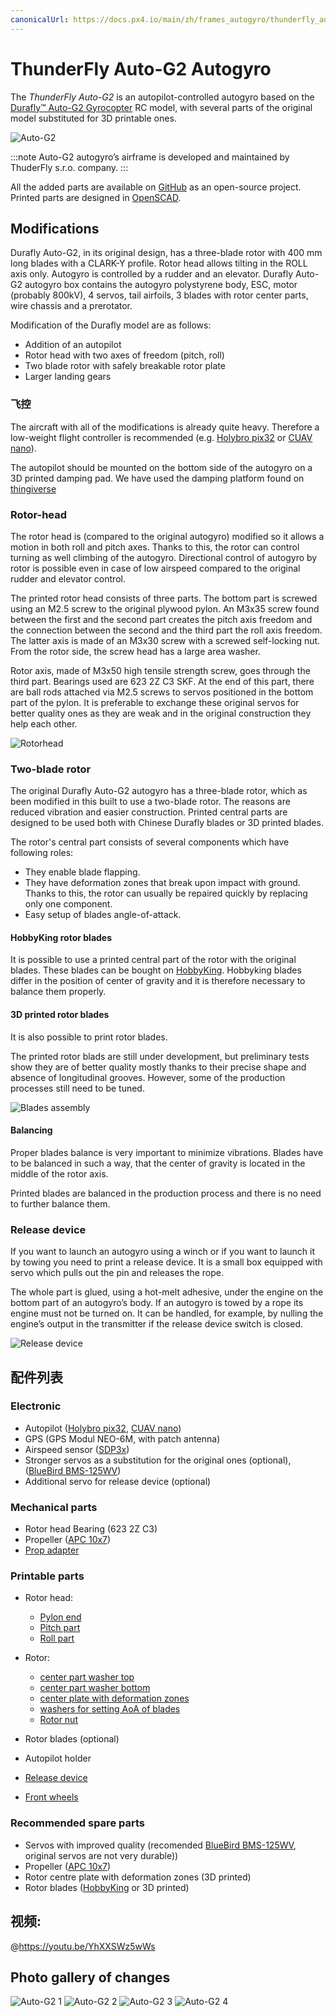 ```yaml
---
canonicalUrl: https://docs.px4.io/main/zh/frames_autogyro/thunderfly_auto_g2
---
```


# ThunderFly Auto-G2 Autogyro

The *ThunderFly Auto-G2* is an autopilot-controlled autogyro based on the [ Durafly™ Auto-G2 Gyrocopter](https://hobbyking.com/en_us/duraflytm-auto-g2-gyrocopter-w-auto-start-system-821mm-pnf.html) RC model, with several parts of the original model substituted for 3D printable ones.

![Auto-G2](../../assets/airframes/autogyro/auto-g2/autog2_title.jpg)

:::note
Auto-G2 autogyro’s airframe is developed and maintained by ThuderFly s.r.o. company.
:::

All the added parts are available on [GitHub](https://github.com/ThunderFly-aerospace/TF-G2/) as an open-source project. Printed parts are designed in [OpenSCAD](https://www.openscad.org/).


## Modifications

Durafly Auto-G2, in its original design, has a three-blade rotor with 400 mm long blades with a CLARK-Y profile. Rotor head allows tilting in the ROLL axis only. Autogyro is controlled by a rudder and an elevator. Durafly Auto-G2 autogyro box contains the autogyro polystyrene body, ESC, motor (probably 800kV), 4 servos, tail airfoils, 3 blades with rotor center parts, wire chassis and a prerotator.

Modification of the Durafly model are as follows:
* Addition of an autopilot
* Rotor head with two axes of freedom (pitch, roll)
* Two blade rotor with safely breakable rotor plate
* Larger landing gears

### 飞控

The aircraft with all of the modifications is already quite heavy. Therefore a low-weight flight controller is recommended (e.g. [Holybro pix32](../flight_controller/holybro_pix32.md) or [CUAV nano](../flight_controller/cuav_v5_nano.md)).

The autopilot should be mounted on the bottom side of the autogyro on a 3D printed damping pad. We have used the damping platform found on [thingiverse](https://www.thingiverse.com/thing:160655)


### Rotor-head

The rotor head is (compared to the original autogyro) modified so it allows a motion in both roll and pitch axes. Thanks to this, the rotor can control turning as well climbing of the autogyro. Directional control of autogyro by rotor is possible even in case of low airspeed compared to the original rudder and elevator control.

The printed rotor head consists of three parts. The bottom part is screwed using an M2.5 screw to the original plywood pylon. An M3x35 screw found between the first and the second part creates the pitch axis freedom and the connection between the second and the third part the roll axis freedom. The latter axis is made of an M3x30 screw with a screwed self-locking nut. From the rotor side, the screw head has a large area washer.

Rotor axis, made of M3x50 high tensile strength screw, goes through the third part. Bearings used are 623 2Z C3 SKF. At the end of this part, there are ball rods attached via M2.5 screws to servos positioned in the bottom part of the pylon. It is preferable to exchange these original servos for better quality ones as they are weak and in the original construction they help each other.

![Rotorhead](../../assets/airframes/autogyro/auto-g2/modif_rh.png)

### Two-blade rotor

The original Durafly Auto-G2 autogyro has a three-blade rotor, which as been modified in this built to use a two-blade rotor. The reasons are reduced vibration and easier construction. Printed central parts are designed to be used both with Chinese Durafly blades or 3D printed blades.

The rotor's central part consists of several components which have following roles:
* They enable blade flapping.
* They have deformation zones that break upon impact with ground. Thanks to this, the rotor can usually be repaired quickly by replacing only one component.
* Easy setup of blades angle-of-attack.

#### HobbyKing rotor blades

It is possible to use a printed central part of the rotor with the original blades. These blades can be bought on [HobbyKing](https://hobbyking.com/en_us/duraflytm-auto-g-gyrocopter-821mm-replacement-main-blade-1pcs-bag.html). Hobbyking blades differ in the position of center of gravity and it is therefore necessary to balance them properly.

#### 3D printed rotor blades

It is also possible to print rotor blades.

The printed rotor blads are still under development, but preliminary tests show they are of better quality mostly thanks to their precise shape and absence of longitudinal grooves. However, some of the production processes still need to be tuned.

![Blades assembly](../../assets/airframes/autogyro/auto-g2/modif_blade.png)

#### Balancing

Proper blades balance is very important to minimize vibrations. Blades have to be balanced in such a way, that the center of gravity is located in the middle of the rotor axis.

Printed blades are balanced in the production process and there is no need to further balance them.

### Release device

If you want to launch an autogyro using a winch or if you want to launch it by towing you need to print a release device. It is a small box equipped with servo which pulls out the pin and releases the rope.

The whole part is glued, using a hot-melt adhesive, under the engine on the bottom part of an autogyro’s body. If an autogyro is towed by a rope its engine must not be turned on. It can be handled, for example, by nulling the engine’s output in the transmitter if the release device switch is closed.

![Release device](../../assets/airframes/autogyro/auto-g2/modif_release.png)

## 配件列表

### Electronic

* Autopilot ([Holybro pix32](../flight_controller/holybro_pix32.md), [CUAV nano](../flight_controller/cuav_v5_nano.md))
* GPS (GPS Modul NEO-6M, with patch antenna)
* Airspeed sensor ([SDP3x](https://www.sensirion.com/en/flow-sensors/differential-pressure-sensors/worlds-smallest-differential-pressure-sensor/))
* Stronger servos as a substitution for the original ones (optional), ([BlueBird BMS-125WV](https://www.blue-bird-model.com/products_detail/411.htm))
* Additional servo for release device (optional)

### Mechanical parts

* Rotor head Bearing (623 2Z C3)
* Propeller ([APC 10x7](https://www.apcprop.com/product/10x7e/))
* [Prop adapter](https://mpjet.com/shop/gb/prop-adapters/184-collet-prop-adapter-19-mm-4-mm-shaft-m629-standard.html)


### Printable parts

* Rotor head:
  * [Pylon end](https://github.com/ThunderFly-aerospace/Auto-G2/blob/master/CAD/stl/111_1001.stl)
  * [Pitch part](https://github.com/ThunderFly-aerospace/Auto-G2/blob/master/CAD/stl/111_1002.stl)
  * [Roll part](https://github.com/ThunderFly-aerospace/Auto-G2/blob/master/CAD/stl/111_1003.stl)

* Rotor:
  * [center part washer top](https://github.com/ThunderFly-aerospace/Auto-G2/blob/master/CAD/stl/111_1008.stl)
  * [center part washer bottom](https://github.com/ThunderFly-aerospace/Auto-G2/blob/master/CAD/stl/111_1004.stl)
  * [center plate with deformation zones](https://github.com/ThunderFly-aerospace/Auto-G2/blob/master/CAD/stl/888_1001.stl)
  * [washers for setting AoA of blades](https://github.com/ThunderFly-aerospace/Auto-G2/blob/master/CAD/stl/111_1005.stl)
  * [Rotor nut](https://github.com/ThunderFly-aerospace/Auto-G2/blob/master/CAD/stl/888_1002.stl)

* Rotor blades (optional)
* Autopilot holder
* [Release device](https://github.com/ThunderFly-aerospace/Auto-G2/blob/master/CAD/stl/888_1010.stl)
* [Front wheels](https://github.com/ThunderFly-aerospace/Auto-G2/blob/master/CAD/stl/888_1011.stl)

### Recommended spare parts

* Servos with improved quality (recomended [BlueBird BMS-125WV](https://www.blue-bird-model.com/products_detail/411.htm), original servos are not very durable))
* Propeller ([APC 10x7](https://www.apcprop.com/product/10x7e/))
* Rotor centre plate with deformation zones (3D printed)
* Rotor blades ([HobbyKing](https://hobbyking.com/en_us/duraflytm-auto-g-gyrocopter-821mm-replacement-main-blade-1pcs-bag.html) or 3D printed)

## 视频:

@https://youtu.be/YhXXSWz5wWs

## Photo gallery of changes

![Auto-G2 1](../../assets/airframes/autogyro/auto-g2/autog2_1.jpg) ![Auto-G2 2](../../assets/airframes/autogyro/auto-g2/autog2_2.jpg) ![Auto-G2 3](../../assets/airframes/autogyro/auto-g2/autog2_3.jpg) ![Auto-G2 4](../../assets/airframes/autogyro/auto-g2/autog2_4.jpg)

